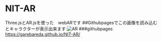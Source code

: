 # NIT-AR
Three.jsとAR.jsを使った　webARです
##Githubpagesでこの画像を読み込むとキャラクターが表示出来ます
![AR](https://pbs.twimg.com/media/Dng3NfqUcAAOLD2.jpg:large)
###githubpages
https://garebareda.github.io/NIT-AR/
